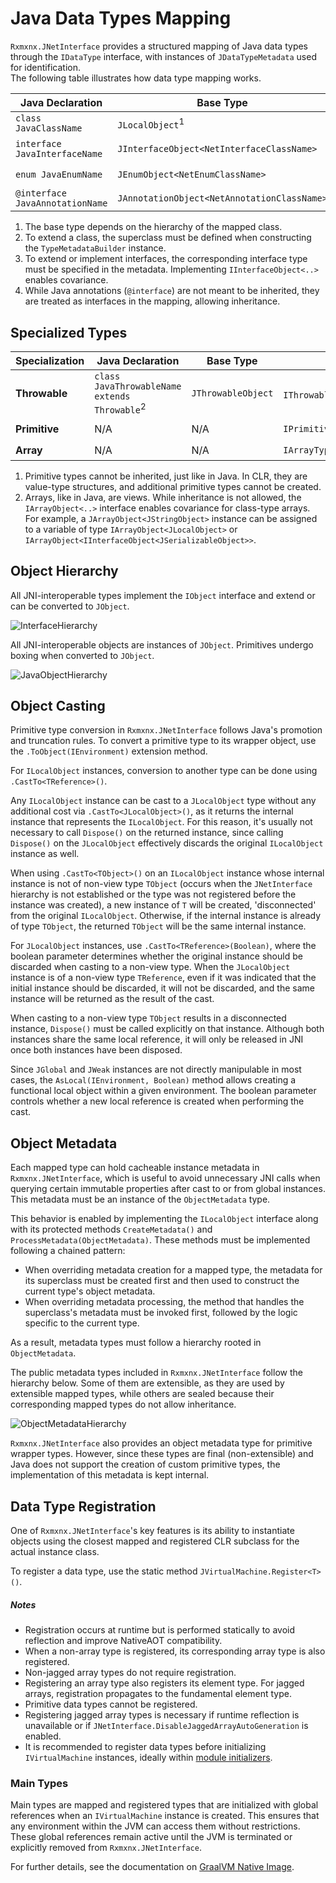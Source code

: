 # Java Data Types Mapping

`Rxmxnx.JNetInterface` provides a structured mapping of Java data types through the `IDataType` interface, with
instances of `JDataTypeMetadata` used for identification.  
The following table illustrates how data type mapping works.

| Java Declaration                | Base Type                                   | Interface                               | Metadata                                                                                    | Inheritance                                             |
|---------------------------------|---------------------------------------------|-----------------------------------------|---------------------------------------------------------------------------------------------|---------------------------------------------------------|
| `class JavaClassName`           | `JLocalObject`<sup>1</sup>                  | `IClassType<NetClassName>`              | `JClassTypeMetadata<NetClassName> { ClassName = package/JavaClassName }`                    | `: NetClassName`<sup>2</sup>                            |
| `interface JavaInterfaceName`   | `JInterfaceObject<NetInterfaceClassName>`   | `IInterfaceType<NetInterfaceClassName>` | `JInterfaceTypeMetadata<NetInterfaceClassName> { ClassName = package/JavaInterfaceName }`   | `: IInterfaceObject<NetInterfaceClassName>`<sup>3</sup> |
| `enum JavaEnumName`             | `JEnumObject<NetEnumClassName>`             | `IEnumType<NetEnumClassName>`           | `JEnumTypeMetadata<NetEnumClassName> { ClassName = package/JavaEnumName }`                  | N/A                                                     |
| `@interface JavaAnnotationName` | `JAnnotationObject<NetAnnotationClassName>` | `IInterfaceType<NetInterfaceClassName>` | `JInterfaceTypeMetadata<NetAnnotationClassName> { ClassName = package/JavaAnnotationName }` | N/A<sup>4</sup>                                         |

1. The base type depends on the hierarchy of the mapped class.
2. To extend a class, the superclass must be defined when constructing the `TypeMetadataBuilder` instance.
3. To extend or implement interfaces, the corresponding interface type must be specified in the metadata. Implementing
   `IInterfaceObject<..>` enables covariance.
4. While Java annotations (`@interface`) are not meant to be inherited, they are treated as interfaces in the mapping,
   allowing inheritance.

## Specialized Types

| Specialization | Java Declaration                                        | Base Type          | Interface                                           | Metadata                                               | Inheritance                           |
|----------------|---------------------------------------------------------|--------------------|-----------------------------------------------------|--------------------------------------------------------|---------------------------------------|
| **Throwable**  | `class JavaThrowableName extends Throwable`<sup>2</sup> | `JThrowableObject` | `IThrowableType<NetThrowableClassName>`<sup>2</sup> | `JThrowableTypeMetadata<NetThrowableClassName>`        | `: NetThrowableClassName`<sup>2</sup> |
| **Primitive**  | N/A                                                     | N/A                | `IPrimitiveType<..>`                                | `JPrimitiveType<..> { ClassName = JavaPrimitiveName }` | N/A<sup>1</sup>                       |
| **Array**      | N/A                                                     | N/A                | `IArrayType<JArrayObject<..>>`                      | `JArrayTypeMetadata`                                   | N/A<sup>2</sup>                       |

1. Primitive types cannot be inherited, just like in Java. In CLR, they are value-type structures, and additional
   primitive types cannot be created.
2. Arrays, like in Java, are views. While inheritance is not allowed, the `IArrayObject<..>` interface enables
   covariance for class-type arrays. For example, a `JArrayObject<JStringObject>` instance can be assigned to a variable
   of type `IArrayObject<JLocalObject>` or `IArrayObject<IInterfaceObject<JSerializableObject>>`.

## Object Hierarchy

All JNI-interoperable types implement the `IObject` interface and extend or can be converted to `JObject`.

![InterfaceHierarchy](https://github.com/user-attachments/assets/b7bc1605-ad6b-48fb-abf2-8e937a433809)

All JNI-interoperable objects are instances of `JObject`. Primitives undergo boxing when converted to `JObject`.

![JavaObjectHierarchy](https://github.com/user-attachments/assets/5957fc7d-2f3c-41cf-9cdf-be85939419c5)

## Object Casting

Primitive type conversion in `Rxmxnx.JNetInterface` follows Java's promotion and truncation rules. To convert a
primitive type to its wrapper object, use the `.ToObject(IEnvironment)` extension method.

For `ILocalObject` instances, conversion to another type can be done using `.CastTo<TReference>()`.

Any `ILocalObject` instance can be cast to a `JLocalObject` type without any additional cost via
`.CastTo<JLocalObject>()`, as it returns the internal instance that represents the `ILocalObject`. For this reason, it's
usually not necessary to call `Dispose()` on the returned instance, since calling `Dispose()` on the `JLocalObject`
effectively discards the original `ILocalObject` instance as well.

When using `.CastTo<TObject>()` on an `ILocalObject` instance whose internal instance is not of non-view type
`TObject` (occurs when the `JNetInterface` hierarchy is not established or the type was not registered before the
instance was created), a new instance of `T` will be created, 'disconnected' from the original `ILocalObject`.
Otherwise, if the internal instance is already of type `TObject`, the returned `TObject` will be the same internal
instance.

For `JLocalObject` instances, use `.CastTo<TReference>(Boolean)`, where the boolean parameter determines whether the
original instance should be discarded when casting to a non-view type. When the `JLocalObject` instance is of a non-view
type `TReference`, even if it was indicated that the initial instance should be discarded, it will not be discarded, and
the same instance will be returned as the result of the cast.

When casting to a non-view type `TObject` results in a disconnected instance, `Dispose()` must be called explicitly on
that instance. Although both instances share the same local reference, it will only be released in JNI once both
instances have been disposed.

Since `JGlobal` and `JWeak` instances are not directly manipulable in most cases, the `AsLocal(IEnvironment, Boolean)`
method allows creating a functional local object within a given environment. The boolean parameter controls whether a
new local reference is created when performing the cast.

## Object Metadata

Each mapped type can hold cacheable instance metadata in `Rxmxnx.JNetInterface`, which is useful to avoid unnecessary
JNI calls when querying certain immutable properties after cast to or from global instances.
This metadata must be an instance of the `ObjectMetadata` type.

This behavior is enabled by implementing the `ILocalObject` interface along with its protected methods
`CreateMetadata()` and `ProcessMetadata(ObjectMetadata)`. These methods must be implemented following a chained pattern:

* When overriding metadata creation for a mapped type, the metadata for its superclass must be created first and then
  used to construct the current type's object metadata.
* When overriding metadata processing, the method that handles the superclass's metadata must be invoked first, followed
  by the logic specific to the current type.

As a result, metadata types must follow a hierarchy rooted in `ObjectMetadata`.

The public metadata types included in `Rxmxnx.JNetInterface` follow the hierarchy below. Some of them are extensible, as
they are used by extensible mapped types, while others are sealed because their corresponding mapped types do not allow
inheritance.

![ObjectMetadataHierarchy](https://github.com/user-attachments/assets/318635b8-f810-41f4-8996-1fa098566feb)

`Rxmxnx.JNetInterface` also provides an object metadata type for primitive wrapper types. However, since these types are
final (non-extensible) and Java does not support the creation of custom primitive types, the implementation of this
metadata is kept internal.

## Data Type Registration

One of `Rxmxnx.JNetInterface`'s key features is its ability to instantiate objects using the closest mapped and
registered CLR subclass for the actual instance class.

To register a data type, use the static method `JVirtualMachine.Register<T>()`.

##### Notes

- Registration occurs at runtime but is performed statically to avoid reflection and improve NativeAOT compatibility.
- When a non-array type is registered, its corresponding array type is also registered.
- Non-jagged array types do not require registration.
- Registering an array type also registers its element type. For jagged arrays, registration propagates to the
  fundamental element type.
- Primitive data types cannot be registered.
- Registering jagged array types is necessary if runtime reflection is unavailable or if
  `JNetInterface.DisableJaggedArrayAutoGeneration` is enabled.
- It is recommended to register data types before initializing `IVirtualMachine` instances, ideally
  within [module initializers](https://github.com/dotnet/runtime/blob/main/docs/design/specs/Ecma-335-Augments.md#module-initializer).

### Main Types

Main types are mapped and registered types that are initialized with global references when an `IVirtualMachine`
instance is created. This ensures that any environment within the JVM can access them without restrictions. These global
references remain active until the JVM is terminated or explicitly removed from `Rxmxnx.JNetInterface`.

For further details, see the documentation on [GraalVM Native Image](../native-image/README.md).  
